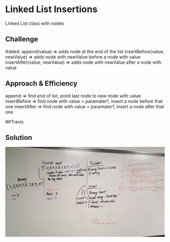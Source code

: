# Linked List Insertions
Linked List class with nodes

## Challenge
Added: 
append(value) => adds node at the end of the list
insertBefore(value, newValue) => adds node with newValue before a node with value
insertAfter(value, newValue) => adds node with newValue after a node with value

## Approach & Efficiency
append => find end of list, point last node to new node with value
insertBefore => find node with value = paramater1, insert a node before that one
insertAfter => find node with value = paramater1, insert a node after that one

##Travis


## Solution
![Screenshot](../assets/array-binary-search.jpg)